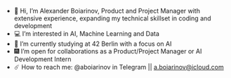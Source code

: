 - 👋 Hi, I’m Alexander Boiarinov, Product and Project Manager with extensive experience, expanding my technical skillset in coding and development
- 💻 I’m interested in AI, Machine Learning and Data
- 🌌 I’m currently studying at 42 Berlin with a focus on AI
- 🎆 I’m open for collaborations as a Product/Project Manager or AI Development Intern
- ☄️ How to reach me: @aboiarinov in Telegram || a.boiarinov@icloud.com

